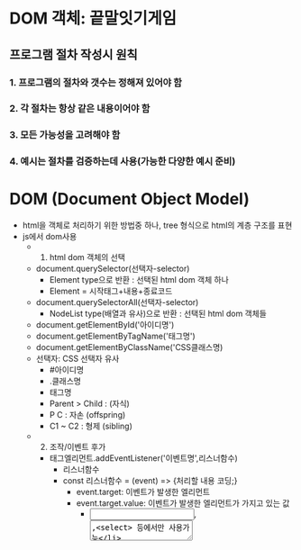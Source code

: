 # DOM 객체: 끝말잇기게임
## 프로그램 절차 작성시 원칙
### 1. 프로그램의 절차와 갯수는 정해져 있어야 함
### 2. 각 절차는 항상 같은 내용이어야 함
### 3. 모든 가능성을 고려해야 함
### 4. 예시는 절차를 검증하는데 사용(가능한 다양한 예시 준비)

# DOM (Document Object Model)
  - html을 객체로 처리하기 위한 방법중 하나, tree 형식으로 html의 계층 구조를 표현
  - js에서 dom사용
    - 1. html dom 객체의 선택
    - document.querySelector(선택자-selector)
      - Element type으로 반환 : 선택된 html dom 객체 하나
      - Element = 시작태그+내용+종료코드
    - document.querySelectorAll(선택자-selector)
      - NodeList type(배열과 유사)으로 반환 : 선택된 html dom 객체들
    - document.getElementById('아이디명')
    - document.getElementByTagName('태그명')
    - document.getElementByClassName('CSS클래스명)
    - 선택자: CSS 선택자 유사
      - #아이디명
      - .클래스명
      - 태그명
      - Parent > Child : (자식)
      - P C : 자손 (offspring)
      - C1 ~ C2 : 형제 (sibling)
    - 2. 조작/이벤트 후가
      - 태그엘리먼트.addEventListener('이벤트명',리스너함수)
        - 리스너함수
        - const 리스너함수 = (event) => {처리할 내용 코딩;}
          - event.target: 이벤트가 발생한 엘리먼트
          - event.target.value: 이벤트가 발생한 엘리먼트가 가지고 있는 값
            - <input>,<textarea>,<select> 등에서만 사용가능
          - <input>,<textarea>,<select>외의 태그들에서 값은?
          - 태그엘리먼트.textContent
          - 태그엘리먼트.innerText
          - 태그엘리먼트.innerHTML
        - const 리스너함수 = event => {처리할 내용 코딩;}
    - 3. 반영
      - 태그엘리먼트.appendChild(추가할태그엘리먼트)
    - 입력태그엘리먼트.focus()
      - 해당하는 입력창에 포커스를 부여
      - 반대로 입력태그엘리먼트.blur() : 포커스 해제


# BOM (Browser Object Model)
  - 브라우저에서 사용할 수 있는 객체
  - window 객체
    - 생략가능
    - document객게
    - navigation
    - location 객체
    - history 객체
  - 메소드들
    - 사용자로부터 입력받기
      * alert('화면에 표시할 내용')
        * 확인 버튼: 반환값은 undefined
      * prompt('화면에 표시할 내용')
        * 확인/취소버튼
        * 반환값 : 사용자 입력값 또는 null
      * config('화면에 표시할 내용')
        * 확인/취소
        * 반환값 : 확인 -true, 취소 -false

* html 입력: Emmet 기능 익히기

* web application의 소스구성
  - html
    - 화면에 나타날 요소(element)
  - css
    - 요소의 디자인
  - js
    - 요소들의 움직임(프로그램의 작동)

* 엘리먼트의 내용 사용(읽기/쓰기)
  - textContent
    - 엘리먼트의 내용의 문자열, 화면에 표시되는 모든 문자열
    - 
  - innerHTML
    - 엘리먼트 내용중에 html 태그 활용 가능
  - innerText
    - 엘리먼트 내용중에 text 활용 가능
    - html 태그는 단순 문자열로 인식

* 문자열
  - 문자의 (나)열: 배열과 유사
  - 문자열 라이브러리도 다양함
  - 속성: length - 문자열의 길이
  - 메서드들 조사 필요
  - 문자열의 맨처음, 맨마지막
    - 0 : 맨처음
    - 문자열.length-1: 맨마지막